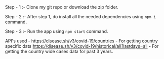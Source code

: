 Step - 1 :- Clone my git repo or download the zip folder.

Step - 2 :- After step 1, do install all the needed dependencies using `npm i` command.

Step - 3 :- Run the app using `npm start` command.

API's used - https://disease.sh/v3/covid-19/countries - For getting country specific data
             https://disease.sh/v3/covid-19/historical/all?lastdays=all  -  For getting the country wide cases data for past 3 years.